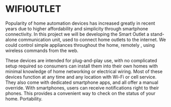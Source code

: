 <html>
<head>
</head>
<body>

<h1>WIFIOUTLET</h1>
<p>


  Popularity of home automation devices has increased greatly in recent years due to higher affordability and simplicity through smartphone connectivity.
In this project we will be developing the Smart Outlet a stand-alone communication unit, used to connect home outlets to the internet.
We could control simple appliances throughout the home, remotely , using wireless commands from the web.



  These devices are intended for plug-and-play use, with no complicated setup required so consumers can install them into their own homes with minimal knowledge of home networking or electrical wiring.
Most of these devices function at any time and any location with Wi-Fi or cell service. They also come with dedicated smartphone apps, and all offer a manual override. With smartphones, users can receive notifications right to their phones. This provides a convenient way to check on the status of your home.
Portability. 


</p>

</body>
</html>
